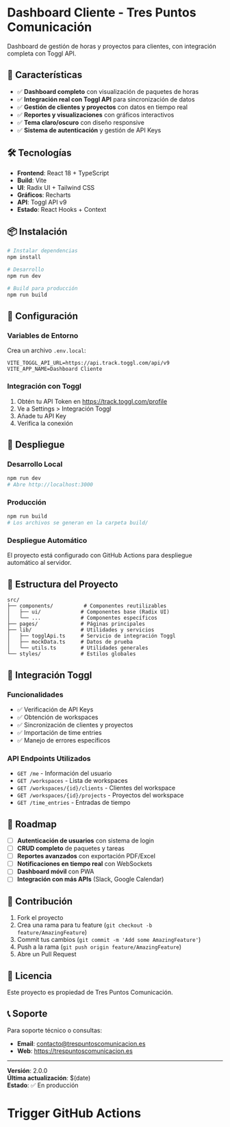 
# Dashboard Cliente - Tres Puntos Comunicación

Dashboard de gestión de horas y proyectos para clientes, con integración completa con Toggl API.

## 🚀 Características

- ✅ **Dashboard completo** con visualización de paquetes de horas
- ✅ **Integración real con Toggl API** para sincronización de datos
- ✅ **Gestión de clientes y proyectos** con datos en tiempo real
- ✅ **Reportes y visualizaciones** con gráficos interactivos
- ✅ **Tema claro/oscuro** con diseño responsive
- ✅ **Sistema de autenticación** y gestión de API Keys

## 🛠️ Tecnologías

- **Frontend**: React 18 + TypeScript
- **Build**: Vite
- **UI**: Radix UI + Tailwind CSS
- **Gráficos**: Recharts
- **API**: Toggl API v9
- **Estado**: React Hooks + Context

## 📦 Instalación

```bash
# Instalar dependencias
npm install

# Desarrollo
npm run dev

# Build para producción
npm run build
```

## 🔧 Configuración

### Variables de Entorno
Crea un archivo `.env.local`:
```env
VITE_TOGGL_API_URL=https://api.track.toggl.com/api/v9
VITE_APP_NAME=Dashboard Cliente
```

### Integración con Toggl
1. Obtén tu API Token en https://track.toggl.com/profile
2. Ve a Settings > Integración Toggl
3. Añade tu API Key
4. Verifica la conexión

## 🚀 Despliegue

### Desarrollo Local
```bash
npm run dev
# Abre http://localhost:3000
```

### Producción
```bash
npm run build
# Los archivos se generan en la carpeta build/
```

### Despliegue Automático
El proyecto está configurado con GitHub Actions para despliegue automático al servidor.

## 📁 Estructura del Proyecto

```
src/
├── components/          # Componentes reutilizables
│   ├── ui/             # Componentes base (Radix UI)
│   └── ...             # Componentes específicos
├── pages/              # Páginas principales
├── lib/                # Utilidades y servicios
│   ├── togglApi.ts     # Servicio de integración Toggl
│   ├── mockData.ts     # Datos de prueba
│   └── utils.ts        # Utilidades generales
└── styles/             # Estilos globales
```

## 🔗 Integración Toggl

### Funcionalidades
- ✅ Verificación de API Keys
- ✅ Obtención de workspaces
- ✅ Sincronización de clientes y proyectos
- ✅ Importación de time entries
- ✅ Manejo de errores específicos

### API Endpoints Utilizados
- `GET /me` - Información del usuario
- `GET /workspaces` - Lista de workspaces
- `GET /workspaces/{id}/clients` - Clientes del workspace
- `GET /workspaces/{id}/projects` - Proyectos del workspace
- `GET /time_entries` - Entradas de tiempo

## 🎯 Roadmap

- [ ] **Autenticación de usuarios** con sistema de login
- [ ] **CRUD completo** de paquetes y tareas
- [ ] **Reportes avanzados** con exportación PDF/Excel
- [ ] **Notificaciones en tiempo real** con WebSockets
- [ ] **Dashboard móvil** con PWA
- [ ] **Integración con más APIs** (Slack, Google Calendar)

## 🤝 Contribución

1. Fork el proyecto
2. Crea una rama para tu feature (`git checkout -b feature/AmazingFeature`)
3. Commit tus cambios (`git commit -m 'Add some AmazingFeature'`)
4. Push a la rama (`git push origin feature/AmazingFeature`)
5. Abre un Pull Request

## 📄 Licencia

Este proyecto es propiedad de Tres Puntos Comunicación.

## 📞 Soporte

Para soporte técnico o consultas:
- **Email**: contacto@trespuntoscomunicacion.es
- **Web**: https://trespuntoscomunicacion.es

---
**Versión**: 2.0.0  
**Última actualización**: $(date)  
**Estado**: ✅ En producción
  # Trigger GitHub Actions
